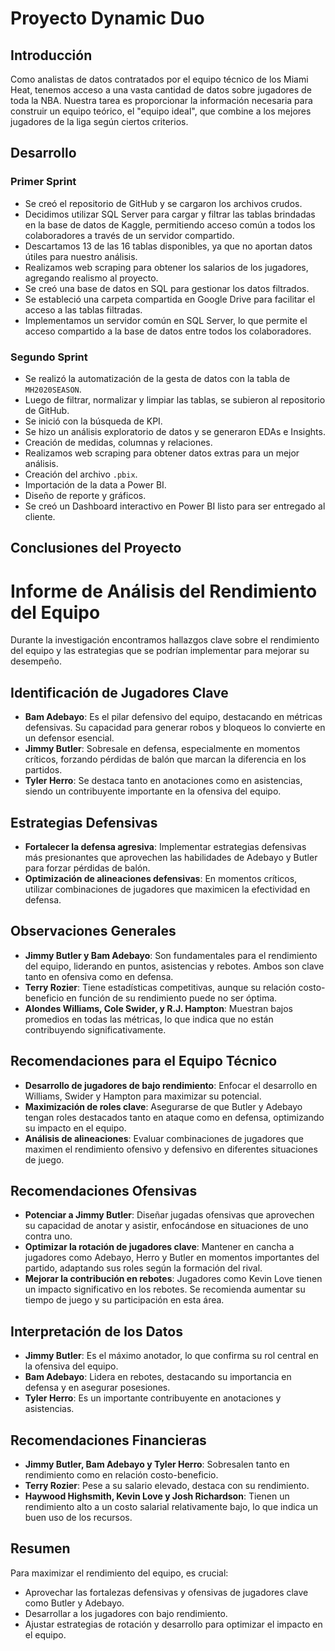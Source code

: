 # Proyecto Dynamic Duo

## Introducción
Como analistas de datos contratados por el equipo técnico de los Miami Heat, tenemos acceso a una vasta cantidad de datos sobre jugadores de toda la NBA. Nuestra tarea es proporcionar la información necesaria para construir un equipo teórico, el "equipo ideal", que combine a los mejores jugadores de la liga según ciertos criterios.

## Desarrollo

### Primer Sprint
- Se creó el repositorio de GitHub y se cargaron los archivos crudos.
- Decidimos utilizar SQL Server para cargar y filtrar las tablas brindadas en la base de datos de Kaggle, permitiendo acceso común a todos los colaboradores a través de un servidor compartido.
- Descartamos 13 de las 16 tablas disponibles, ya que no aportan datos útiles para nuestro análisis.
- Realizamos web scraping para obtener los salarios de los jugadores, agregando realismo al proyecto.
- Se creó una base de datos en SQL para gestionar los datos filtrados.
- Se estableció una carpeta compartida en Google Drive para facilitar el acceso a las tablas filtradas.
- Implementamos un servidor común en SQL Server, lo que permite el acceso compartido a la base de datos entre todos los colaboradores.

### Segundo Sprint
- Se realizó la automatización de la gesta de datos con la tabla de `MH2020SEASON`.
- Luego de filtrar, normalizar y limpiar las tablas, se subieron al repositorio de GitHub.
- Se inició con la búsqueda de KPI.
- Se hizo un análisis exploratorio de datos y se generaron EDAs e Insights.
- Creación de medidas, columnas y relaciones.
- Realizamos web scraping para obtener datos extras para un mejor análisis.
- Creación del archivo `.pbix`.
- Importación de la data a Power BI.
- Diseño de reporte y gráficos.
- Se creó un Dashboard interactivo en Power BI listo para ser entregado al cliente.

## Conclusiones del Proyecto
# Informe de Análisis del Rendimiento del Equipo

Durante la investigación encontramos hallazgos clave sobre el rendimiento del equipo y las estrategias que se podrían implementar para mejorar su desempeño.

## Identificación de Jugadores Clave
- **Bam Adebayo**: Es el pilar defensivo del equipo, destacando en métricas defensivas. Su capacidad para generar robos y bloqueos lo convierte en un defensor esencial.
- **Jimmy Butler**: Sobresale en defensa, especialmente en momentos críticos, forzando pérdidas de balón que marcan la diferencia en los partidos.
- **Tyler Herro**: Se destaca tanto en anotaciones como en asistencias, siendo un contribuyente importante en la ofensiva del equipo.

## Estrategias Defensivas
- **Fortalecer la defensa agresiva**: Implementar estrategias defensivas más presionantes que aprovechen las habilidades de Adebayo y Butler para forzar pérdidas de balón.
- **Optimización de alineaciones defensivas**: En momentos críticos, utilizar combinaciones de jugadores que maximicen la efectividad en defensa.

## Observaciones Generales
- **Jimmy Butler y Bam Adebayo**: Son fundamentales para el rendimiento del equipo, liderando en puntos, asistencias y rebotes. Ambos son clave tanto en ofensiva como en defensa.
- **Terry Rozier**: Tiene estadísticas competitivas, aunque su relación costo-beneficio en función de su rendimiento puede no ser óptima.
- **Alondes Williams, Cole Swider, y R.J. Hampton**: Muestran bajos promedios en todas las métricas, lo que indica que no están contribuyendo significativamente.

## Recomendaciones para el Equipo Técnico
- **Desarrollo de jugadores de bajo rendimiento**: Enfocar el desarrollo en Williams, Swider y Hampton para maximizar su potencial.
- **Maximización de roles clave**: Asegurarse de que Butler y Adebayo tengan roles destacados tanto en ataque como en defensa, optimizando su impacto en el equipo.
- **Análisis de alineaciones**: Evaluar combinaciones de jugadores que maximen el rendimiento ofensivo y defensivo en diferentes situaciones de juego.

## Recomendaciones Ofensivas
- **Potenciar a Jimmy Butler**: Diseñar jugadas ofensivas que aprovechen su capacidad de anotar y asistir, enfocándose en situaciones de uno contra uno.
- **Optimizar la rotación de jugadores clave**: Mantener en cancha a jugadores como Adebayo, Herro y Butler en momentos importantes del partido, adaptando sus roles según la formación del rival.
- **Mejorar la contribución en rebotes**: Jugadores como Kevin Love tienen un impacto significativo en los rebotes. Se recomienda aumentar su tiempo de juego y su participación en esta área.

## Interpretación de los Datos
- **Jimmy Butler**: Es el máximo anotador, lo que confirma su rol central en la ofensiva del equipo.
- **Bam Adebayo**: Lidera en rebotes, destacando su importancia en defensa y en asegurar posesiones.
- **Tyler Herro**: Es un importante contribuyente en anotaciones y asistencias.

## Recomendaciones Financieras
- **Jimmy Butler, Bam Adebayo y Tyler Herro**: Sobresalen tanto en rendimiento como en relación costo-beneficio.
- **Terry Rozier**: Pese a su salario elevado, destaca con su rendimiento.
- **Haywood Highsmith, Kevin Love y Josh Richardson**: Tienen un rendimiento alto a un costo salarial relativamente bajo, lo que indica un buen uso de los recursos.

## Resumen
Para maximizar el rendimiento del equipo, es crucial:
- Aprovechar las fortalezas defensivas y ofensivas de jugadores clave como Butler y Adebayo.
- Desarrollar a los jugadores con bajo rendimiento.
- Ajustar estrategias de rotación y desarrollo para optimizar el impacto en el equipo.

